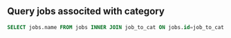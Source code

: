 
## Query jobs associted with category

``` SQL
SELECT jobs.name FROM jobs INNER JOIN job_to_cat ON jobs.id=job_to_cat.job_id WHERE category_id=;
```